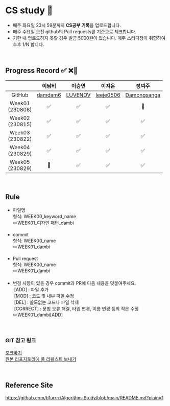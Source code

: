 # CS study 📔
- 매주 화요일 23시 59분까지 <b>CS공부 기록</b>을 업로드합니다.</br>
- 매주 수요일 오전 github의 Pull requests를 기준으로 체크합니다. </br>
- 기한 내 업로드하지 못할 경우 벌금 5000원이 있습니다. 매주 스터디장이 취합하여 추후 1/N 합니다.

</br>


## Progress Record ✅ ❌💸
|   | 이담비 | 이승연 | 이지은 | 정덕주 |
| :---: | :---: | :---: | :---: | :---: |
| GitHub | [damdam6](https://github.com/damdam6) | [LUVENOV](https://github.com/LUVENOV) | [leeje0506](https://github.com/leeje0506) | [Damongsanga](https://github.com/Damongsanga) |
| Week01</br>(230808) |✅|✅|✅|💸|
| Week02</br>(230815) |✅|✅|✅|✅|
| Week03</br>(230822) |✅|✅|✅|✅|
| Week04</br>(230829) |✅|✅|✅|✅|
| Week05</br>(230829) |💸|✅|✅|✅|
</br>

## Rule
- 파일명 </br>
형식: WEEK00_keyword_name</br>
✏️WEEK01_디자인 패턴_dambi</br>

- commit</br>
형식: WEEK00_name</br>
✏️WEEK01_dambi

- Pull request</br>
형식: WEEK00_name</br>
✏️WEEK01_dambi

- 변경 사항이 있을 경우 commit과 PR에 다음 내용을 덧붙여주세요.</br>
 [ADD] : 파일 추가</br>
  [MOD] : 코드 및 내부 파일 수정</br>
  [DEL] : 쓸모없는 코드나 파일 삭제</br>
 [CORRECT] : 문법 오류 해결, 타입 변경, 이름 변경 등의 작은 수정</br>
✏️WEEK01_dambi[ADD]
</br>

### GIT 참고 링크
[포크하기](https://abled.tistory.com/43)</br>
[원본 리포지토리에 풀 리퀘스트 보내기](https://abled.tistory.com/44)


</br>

## Reference Site
https://github.com/b1urrrr/Algorithm-Study/blob/main/README.md?plain=1
